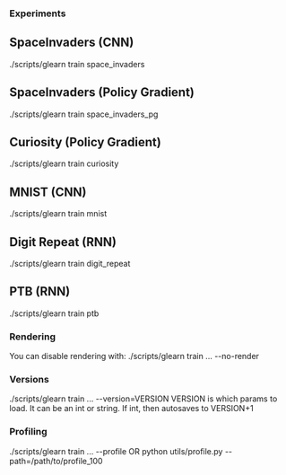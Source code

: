 ### Experiments

## SpaceInvaders (CNN)
./scripts/glearn train space_invaders

## SpaceInvaders (Policy Gradient)
./scripts/glearn train space_invaders_pg

## Curiosity (Policy Gradient)
./scripts/glearn train curiosity

## MNIST (CNN)
./scripts/glearn train mnist

## Digit Repeat (RNN)
./scripts/glearn train digit_repeat

## PTB (RNN)
./scripts/glearn train ptb


### Rendering

You can disable rendering with:
./scripts/glearn train ... --no-render


### Versions

./scripts/glearn train ... --version=VERSION
VERSION is which params to load.  It can be an int or string.  If int, then autosaves to VERSION+1


### Profiling

./scripts/glearn train ... --profile
 OR
python utils/profile.py --path=/path/to/profile_100

